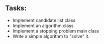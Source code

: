 ## Tasks:
- Implement candidate list class
- Implement an algorithm class
- Implement a stopping problem main class
- Write a simple algorithm to "solve" it.
